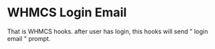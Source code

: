 # WHMCS Login Email
That is WHMCS hooks. after user has login, this hooks will send " login email " prompt.
